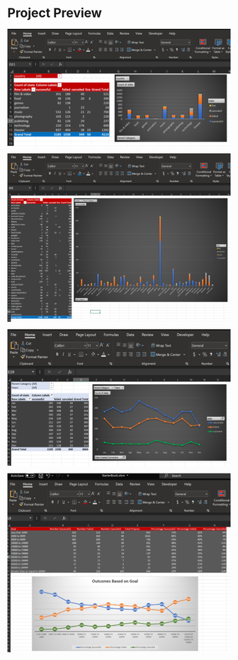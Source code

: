 # Project Preview
![Excel1](Screenshots/PivotTable1.PNG)


![Excel2](Screenshots/PivotTable2.PNG)


![Excel3](Screenshots/PivotTable3.PNG)


![Excel4](Screenshots/OutcomeBasedOnGoalPNG.PNG)
